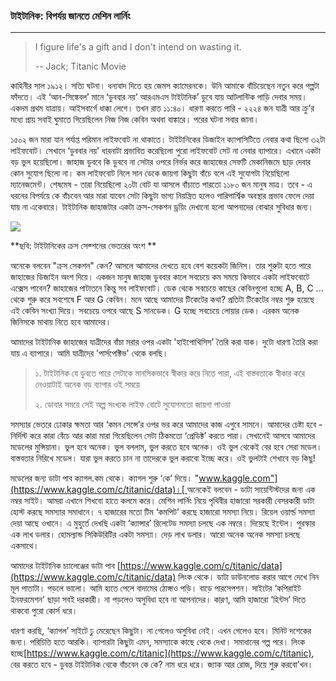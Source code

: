 ### টাইটানিক: বিপর্যয় জানতে মেশিন লার্নিং

---

> I figure life's a gift and I don't intend on wasting it.
>
> -- Jack; Titanic Movie

কাহিনীর সাল ১৯১২। সত্যি ঘটনা। ধন্যবাদ দিতে হয় জেমস ক্যামেরনকে। উনি আমাকে বাঁচিয়েছেন নতুন করে গল্পটা ফাঁদতে। এই ‘আন-সিঙ্কেবল’ মানে ‘ডুববার নয়’ আরএমএস টাইটানিক’ ডুবে যায় আটলান্টিক পাড়ি দেবার সময়। একদম প্রথম যাত্রায়। আইসবার্গে ধাক্কা লেগে। তখন রাত ১১:৪০। ধারণা করতে পারি - ২২২৪ জন যাত্রী আর ক্রু’র মধ্যে প্রায় সবাই ঘুমাতে গিয়েছিলেন নিজ নিজ কেবিন অথবা বাঙ্কারে। পরের ঘটনা সবার জানা।

১৫০২ জন মারা যান পর্যাপ্ত পরিমান লাইফবোট না থাকাতে। টাইটানিকের ডিজাইন ক্যাপাসিটিতে নেবার কথা ছিলো ৩২টা লাইফবোট। সেখানে ‘ডুববার নয়' ধারনাটা প্রভাবিত করেছিলো পুরো লাইফবোট সেট না নেবার ব্যাপারে। এখানে একটা বড় ভুল হয়েছিলো। জাহাজ ডুববে কি ডুববে না সেটার ওপরে নির্ভর করে জাহাজের সেফটি মেকানিজমে ছাড় দেবার কোন সুযোগ ছিলো না। কম লাইফবোট নিলে সান ডেকে জায়গা কিছুটা বাঁচে বলে এই সুযোগটা নিয়েছিলো ম্যানেজমেন্ট। শেষমেষ - তারা নিয়েছিলো ২০টা বোট যা আসলে বাঁচাতে পারতো ১১৮০ জন মানুষ মাত্র। তবে - এ ধরনের বিপর্যয়ে কে বাঁচবেন আর মারা যাবেন সেটা কিছুটা ভাগ্য নিয়ন্ত্রিত হলেও পারিপার্শ্বিক অবস্থার প্রভাব ফেলে দেয়া যায় না একেবারে। টাইটানিক জাহাজটার একটা ক্রস-সেকশন ড্রয়িং দেখানো হলো আপনাদের বোঝার সুবিধার জন্য।

![](/assets/titanic.png)

**ছবি: টাইটানিকের ক্রস সেক্শনের ভেতরের অংশ **

অনেকে বলবেন "ক্রস সেকশন" কেন?  আসলে আমাদের দেখতে হবে বেশ কয়েকটা জিনিস। তার শুরুটা হতে পারে জাহাজের ডিজাইন অংশ দিয়ে। একজন মানুষ জাহাজ ডুববার কালে সবচেয়ে কম সময়ে কিভাবে একটা লাইফবোটে এক্সেস পাবেন? জাহাজের পাটাতনে কিন্তু সব লাইফবোট। ডেক থেকে সবচেয়ে কাছের কেবিনগুলো হচ্ছে A, B, C ... থেকে শুরু করে সবশেষে F আর G কেবিন। মনে আছে আমাদের টিকেটের কথা? প্রতিটা টিকেটের নম্বর শুরু হয়েছে এই কেবিন সংখ্যা দিয়ে। সবচেয়ে ওপরে আছে S সানডেক। G হচ্ছে সবচেয়ে লোয়ার ডেক। এরকম অনেক জিনিসকে মাথায় নিতে হবে আমাদের।

আমাদের টাইটানিক জাহাজের যাত্রীদের বাঁচা মরার ওপর একটা 'হাইপোথিসিস' তৈরি করা যাক। দুটো ধারণা তৈরি করা যায় এ ব্যাপারে। আমি যাত্রীদের 'পার্সপেক্টিভ' থেকে বলছি।

> ১. টাইটানিক যে ডুবতে পারে সেটাকে মানসিকভাবে স্বীকার করে নিতে পারা, এই বাস্তবতাকে স্বীকার করে নেওয়াটাই অনেক বড় ব্যাপার ওই সময়ে
>
> ২. ডোবার সময়ে সেই অল্প সংখ্যক লাইফ বোটে সুযোগমতো জায়গা পাওয়া

সমস্যার ভেতরে ঢোকার ক্ষমতা আর ‘কমন সেন্সে’র ওপর ভর করে আমাদের কাজ এগুবে সামনে। আমাদের চেষ্টা হবে - নির্দিস্ট করে কারা বেঁচে আর কারা মারা গিয়েছিলেন সেটা ঠিকমতো ‘প্রেডিক্ট’ করতে পারা। সেখানেই আসবে আমাদের মডেলের মুন্সিয়ানা। ভুল হবে অনেক। ভুল বললাম, ভুল করতে হবে অনেক। ওই ভুল থেকেই বের হবে সেরা মডেল। বাস্তবতার নিরিখে মডেল। যারা ভুল করতে চান না তাদেরকে ভুল করাবো ইচ্ছে করে। ওই ভুলটাই শেখাবে বড় কিছু!

মডেলের জন্য ডাটা পাব ক্যাগল.কম থেকে। ক্যাগল শুরু ‘কে’ দিয়ে। "[www.kaggle.com"](https://www.kaggle.com/c/titanic/data)।[ ](https://www.kaggle.com/c/titanic/data)অনেকেই বলবেন - ডাটা সায়েন্টিস্টদের জন্য এক নম্বর সাইট। আমরা এখানে শিখবো হাতে কলমে করে। মেশিন লার্নিং নিয়ে পৃথিবীর হাজারো সরকারী বেসরকারী ডাটা হোস্ট করছে সমস্যার সমাধানে। ৭ হাজারের মতো টিম ‘কমপিট’ করছে হাজারো সমস্যা নিয়ে। রিয়েল ওয়ার্ল্ড সমস্যা দেয়া আছে ওখানে। এ মুহুর্তে দেখছি একটা ‘ক্যান্সার’ রিলেটেড সমস্যা চলছে এক নম্বরে। দিয়েছে ইন্টেল। পুরস্কার এক লাখ ডলার। হোমল্যান্ড সিকিউরিটির একটা সমস্যা। দেড় লাখ ডলার। আরো অনেক অনেক সমস্যা চলছে একসাথে। 

আমাদের টাইটানিক চ্যালেঞ্জের ডাটা পাব [https://www.kaggle.com/c/titanic/data](https://www.kaggle.com/c/titanic/data) লিংক থেকে। ডাটা ডাউনলোড করার আগে দেখে নিন মূল পাতাটা। পড়লে ভালো। আমি হাতে পেলে বাদামের ঠোঙ্গাও পড়ি। বাড়ে পারসেপশন। সাইটের ‘কপিরাইট ইনফরমেশন’ ছাড়া সবই দরকারী। না পড়লেও অসুবিধা হবে না আপনাদের। কারণ, আমি হাজারো ‘হিন্টস’ দিতে থাকবো পুরো কোর্স ধরে।

ধারণা করছি, ‘ক্যাগল’ সাইটে ঢু মেরেছেন কিছুটা। না গেলেও অসুবিধা নেই। এখন গেলেও হবে। মিনিট দশেকের জন্য। পরিচিতি হতে আরকি। ব্যাপারটা কিছুটা এমন, সমস্যাকে কাছে থেকে দেখা। সমাধানের গল্প পরে। লিংক হচ্ছে[https://www.kaggle.com/c/titanic](https://www.kaggle.com/c/titanic), বের করতে হবে - ডুবন্ত টাইটানিক থেকে বাঁচবেন কে কে? নাম ধরে ধরে। জ্যাক আর রোজ, দিয়ে শুরু করবো’খন।

